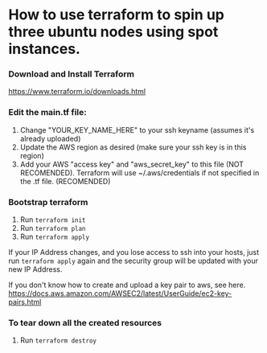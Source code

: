 # How to use terraform to spin up three ubuntu nodes using spot instances.

### Download and Install Terraform
https://www.terraform.io/downloads.html

### Edit the main.tf file:
1. Change "YOUR_KEY_NAME_HERE" to your ssh keyname (assumes it's already uploaded)
2. Update the AWS region as desired (make sure your ssh key is in this region)
3. Add your AWS "access key" and "aws_secret_key" to this file (NOT RECOMENDED). 
Terraform will use ~/.aws/credentials if not specified in the .tf file. (RECOMENDED)

### Bootstrap terraform
1. Run `terraform init`
2. Run `terraform plan`
3. Run `terraform apply`

If your IP Address changes, and you lose access to ssh into your hosts, just run `terraform apply` again and the security group will be updated with your new IP Address.


If you don't know how to create and upload a key pair to aws, see here.
https://docs.aws.amazon.com/AWSEC2/latest/UserGuide/ec2-key-pairs.html

### To tear down all the created resources
1. Run `terraform destroy`
